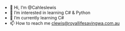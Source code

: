 - 👋 Hi, I’m @Cahleslewis
- 👀 I’m interested in learning C# & Python 
- 🌱 I’m currently learning C#
- 📫 How to reach me clewis@royallifesavingwa.com.au

<!---
Cahleslewis/Cahleslewis is a ✨ special ✨ repository because its `README.md` (this file) appears on your GitHub profile.
You can click the Preview link to take a look at your changes.
--->
